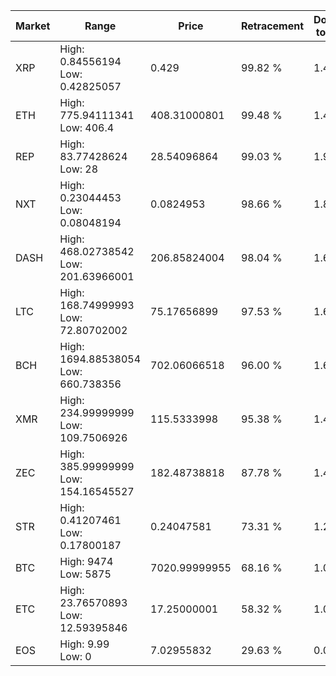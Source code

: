 | Market | Range | Price| Retracement | Doubles to 50% |
| --- | --- | --- | --- | --- |
| XRP | High: 0.84556194<br />Low: 0.42825057 | 0.429 | 99.82 % | 1.48 |
| ETH | High: 775.94111341<br />Low: 406.4 | 408.31000801 | 99.48 % | 1.45 |
| REP | High: 83.77428624<br />Low: 28 | 28.54096864 | 99.03 % | 1.96 |
| NXT | High: 0.23044453<br />Low: 0.08048194 | 0.0824953 | 98.66 % | 1.88 |
| DASH | High: 468.02738542<br />Low: 201.63966001 | 206.85824004 | 98.04 % | 1.62 |
| LTC | High: 168.74999993<br />Low: 72.80702002 | 75.17656899 | 97.53 % | 1.61 |
| BCH | High: 1694.88538054<br />Low: 660.738356 | 702.06066518 | 96.00 % | 1.68 |
| XMR | High: 234.99999999<br />Low: 109.7506926 | 115.5333998 | 95.38 % | 1.49 |
| ZEC | High: 385.99999999<br />Low: 154.16545527 | 182.48738818 | 87.78 % | 1.48 |
| STR | High: 0.41207461<br />Low: 0.17800187 | 0.24047581 | 73.31 % | 1.23 |
| BTC | High: 9474<br />Low: 5875 | 7020.99999955 | 68.16 % | 1.09 |
| ETC | High: 23.76570893<br />Low: 12.59395846 | 17.25000001 | 58.32 % | 1.05 |
| EOS | High: 9.99<br />Low: 0 | 7.02955832 | 29.63 % | 0.00 |

